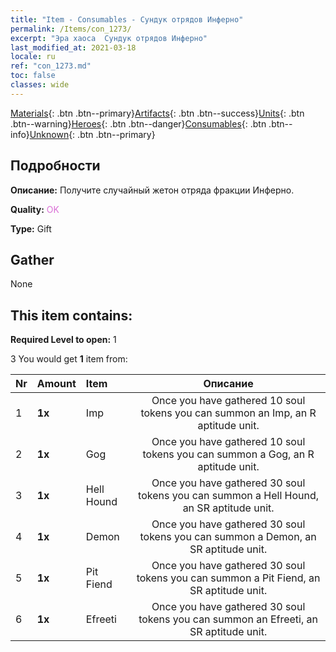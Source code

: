 ```yaml
---
title: "Item - Consumables - Сундук отрядов Инферно"
permalink: /Items/con_1273/
excerpt: "Эра хаоса  Сундук отрядов Инферно"
last_modified_at: 2021-03-18
locale: ru
ref: "con_1273.md"
toc: false
classes: wide
---
```

 [Materials](/ru/Items/){: .btn .btn--primary}[Artifacts](/ru/Items/Artifacts/){: .btn .btn--success}[Units](/ru/Items/Units/){: .btn .btn--warning}[Heroes](/ru/Items/Heroes/){: .btn .btn--danger}[Consumables](/ru/Items/Consumables/){: .btn .btn--info}[Unknown](/ru/Items/Unknown/){: .btn .btn--primary}

## Подробности
 **Описание:** Получите случайный жетон отряда фракции Инферно.

 **Quality:** <span style="color: #DA70D6">OK</span>

 **Type:** Gift

## Gather

  None

## This item contains:

 **Required Level to open:** 1

 3 You would get **1** item  from:

  | Nr | Amount |     Item    | Описание |
  |:---|:-------|:------------|:-----------:|
  | 1 |  **1x** | Imp | Once you have gathered 10 soul tokens you can summon an Imp, an R aptitude unit.  | 
  | 2 |  **1x** | Gog | Once you have gathered 10 soul tokens you can summon a Gog, an R aptitude unit.  | 
  | 3 |  **1x** | Hell Hound | Once you have gathered 30 soul tokens you can summon a Hell Hound, an SR aptitude unit.  | 
  | 4 |  **1x** | Demon | Once you have gathered 30 soul tokens you can summon a Demon, an SR aptitude unit.  | 
  | 5 |  **1x** | Pit Fiend | Once you have gathered 30 soul tokens you can summon a Pit Fiend, an SR aptitude unit.  | 
  | 6 |  **1x** | Efreeti | Once you have gathered 30 soul tokens you can summon an Efreeti, an SR aptitude unit.  | 

